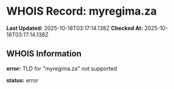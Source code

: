 # WHOIS Record: myregima.za

**Last Updated:** 2025-10-18T03:17:14.138Z
**Checked At:** 2025-10-18T03:17:14.138Z

## WHOIS Information

**error:** TLD for "myregima.za" not supported

**status:** error

